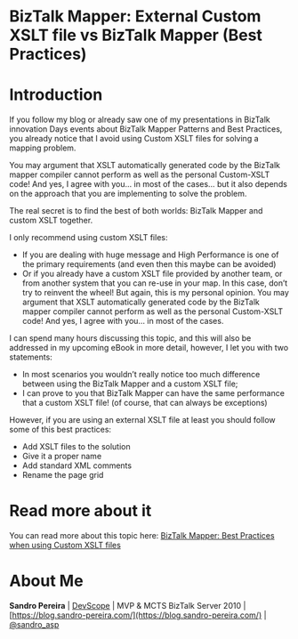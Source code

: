 # BizTalk Mapper: External Custom XSLT file vs BizTalk Mapper (Best Practices)

# Introduction
If you follow my blog or already saw one of my presentations in BizTalk innovation Days events about BizTalk Mapper Patterns and Best Practices, you already notice that I avoid using Custom XSLT files for solving a mapping problem.

You may argument that XSLT automatically generated code by the BizTalk mapper compiler cannot perform as well as the personal Custom-XSLT code! And yes, I agree with you… in most of the cases… but it also depends on the approach that you are implementing to solve the problem.

The real secret is to find the best of both worlds: BizTalk Mapper and custom XSLT together.

I only recommend using custom XSLT files:
* If you are dealing with huge message and High Performance is one of the primary requirements (and even then this maybe can be avoided)
* Or if you already have a custom XSLT file provided by another team, or from another system that you can re-use in your map. In this case, don’t try to reinvent the wheel!
But again, this is my personal opinion. You may argument that XSLT automatically generated code by the BizTalk mapper compiler cannot perform as well as the personal Custom-XSLT code! And yes, I agree with you… in most of the cases.

I can spend many hours discussing this topic, and this will also be addressed in my upcoming eBook in more detail, however, I let you with two statements:
* In most scenarios you wouldn’t really notice too much difference between using the BizTalk Mapper and a custom XSLT file;
* I can prove to you that BizTalk Mapper can have the same performance that a custom XSLT file! (of course, that can always be exceptions)

However, if you are using an external XSLT file at least you should follow some of this best practices:
* Add XSLT files to the solution
* Give it a proper name
* Add standard XML comments
* Rename the page grid
 
# Read more about it
You can read more about this topic here: [BizTalk Mapper: Best Practices when using Custom XSLT files](https://blog.sandro-pereira.com/2014/01/20/biztalk-mapper-best-practices-when-using-custom-xslt-files/)

# About Me
**Sandro Pereira** | [DevScope](http://www.devscope.net/) | MVP & MCTS BizTalk Server 2010 | [https://blog.sandro-pereira.com/](https://blog.sandro-pereira.com/) | [@sandro_asp](https://twitter.com/sandro_asp)


